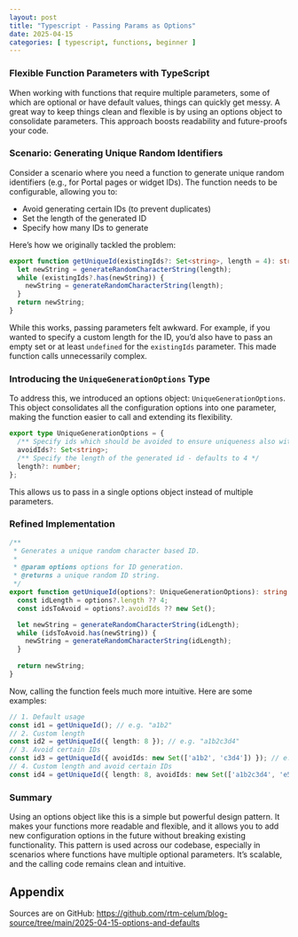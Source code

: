```yaml
---
layout: post
title: "Typescript - Passing Params as Options"
date: 2025-04-15
categories: [ typescript, functions, beginner ]
---
```


### Flexible Function Parameters with TypeScript

When working with functions that require multiple parameters, some of which are optional or have default values, things can quickly get messy. A great way to
keep things clean and flexible is by using an options object to consolidate parameters. This approach boosts readability and future-proofs your code.

### Scenario: Generating Unique Random Identifiers

Consider a scenario where you need a function to generate unique random identifiers (e.g., for Portal pages or widget IDs). The function needs to be
configurable, allowing you to:

- Avoid generating certain IDs (to prevent duplicates)
- Set the length of the generated ID
- Specify how many IDs to generate

Here’s how we originally tackled the problem:

```typescript
export function getUniqueId(existingIds?: Set<string>, length = 4): string {
  let newString = generateRandomCharacterString(length);
  while (existingIds?.has(newString)) {
    newString = generateRandomCharacterString(length);
  }
  return newString;
}
```

While this works, passing parameters felt awkward. For example, if you wanted to specify a custom length for the ID, you’d also have to pass an empty set or at least `undefined` for
the `existingIds` parameter. This made function calls unnecessarily complex.

### Introducing the `UniqueGenerationOptions` Type

To address this, we introduced an options object: `UniqueGenerationOptions`. This object consolidates all the configuration options into one parameter, making the
function easier to call and extending its flexibility.

```typescript
export type UniqueGenerationOptions = {
  /** Specify ids which should be avoided to ensure uniqueness also with a short id length - defaults to empty set */
  avoidIds?: Set<string>;
  /** Specify the length of the generated id - defaults to 4 */
  length?: number;
};
```

This allows us to pass in a single options object instead of multiple parameters.

### Refined Implementation

```typescript
/**
 * Generates a unique random character based ID.
 *
 * @param options options for ID generation.
 * @returns a unique random ID string.
 */
export function getUniqueId(options?: UniqueGenerationOptions): string {
  const idLength = options?.length ?? 4;
  const idsToAvoid = options?.avoidIds ?? new Set();

  let newString = generateRandomCharacterString(idLength);
  while (idsToAvoid.has(newString)) {
    newString = generateRandomCharacterString(idLength);
  }
  
  return newString;
}
```

Now, calling the function feels much more intuitive. Here are some examples:

```typescript
// 1. Default usage
const id1 = getUniqueId(); // e.g. "a1b2"
// 2. Custom length
const id2 = getUniqueId({ length: 8 }); // e.g. "a1b2c3d4"
// 3. Avoid certain IDs
const id3 = getUniqueId({ avoidIds: new Set(['a1b2', 'c3d4']) }); // e.g. "e5f6"
// 4. Custom length and avoid certain IDs
const id4 = getUniqueId({ length: 8, avoidIds: new Set(['a1b2c3d4', 'e5f6g7h8']) }); // e.g. "i9j0k1l2"
```

### Summary

Using an options object like this is a simple but powerful design pattern. It makes your functions more readable and flexible, and it allows you to add new
configuration options in the future without breaking existing functionality. This pattern is used across our codebase, especially in scenarios where functions
have multiple optional parameters. It’s scalable, and the calling code remains clean and intuitive.

## Appendix

Sources are on GitHub: https://github.com/rtm-celum/blog-source/tree/main/2025-04-15-options-and-defaults
